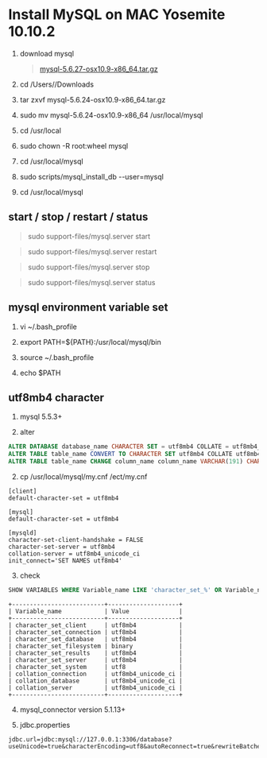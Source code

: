 # Install MySQL on MAC Yosemite 10.10.2

1. download mysql

    > [mysql-5.6.27-osx10.9-x86_64.tar.gz](http://mirrors.sohu.com/mysql/MySQL-5.6/mysql-5.6.27-osx10.9-x86_64.tar.gz)
    
2. cd /Users/<YourName>/Downloads

3. tar zxvf mysql-5.6.24-osx10.9-x86_64.tar.gz

4. sudo mv mysql-5.6.24-osx10.9-x86_64 /usr/local/mysql

5. cd /usr/local

6. sudo chown -R root:wheel mysql

7. cd /usr/local/mysql

8. sudo scripts/mysql_install_db --user=mysql

9. cd /usr/local/mysql

## start / stop / restart / status

> sudo support-files/mysql.server start

> sudo support-files/mysql.server restart

> sudo support-files/mysql.server stop

> sudo support-files/mysql.server status

## mysql environment variable set

1. vi ~/.bash_profile

2. export PATH=${PATH}:/usr/local/mysql/bin

3. source ~/.bash_profile

4. echo $PATH

## utf8mb4 character

1. mysql 5.5.3+

2. alter

  ```sql
  ALTER DATABASE database_name CHARACTER SET = utf8mb4 COLLATE = utf8mb4_unicode_ci;
  ALTER TABLE table_name CONVERT TO CHARACTER SET utf8mb4 COLLATE utf8mb4_unicode_ci;
  ALTER TABLE table_name CHANGE column_name column_name VARCHAR(191) CHARACTER SET utf8mb4 COLLATE utf8mb4_unicode_ci;
  ```

2. cp /usr/local/mysql/my.cnf /ect/my.cnf

  ```
  [client]
  default-character-set = utf8mb4

  [mysql]
  default-character-set = utf8mb4

  [mysqld]
  character-set-client-handshake = FALSE
  character-set-server = utf8mb4
  collation-server = utf8mb4_unicode_ci
  init_connect='SET NAMES utf8mb4'
  ```

3. check

  ```sql
  SHOW VARIABLES WHERE Variable_name LIKE 'character_set_%' OR Variable_name LIKE 'collation%';
  ``` 

  ```
  +--------------------------+--------------------+
  | Variable_name            | Value              |
  +--------------------------+--------------------+
  | character_set_client     | utf8mb4            |
  | character_set_connection | utf8mb4            |
  | character_set_database   | utf8mb4            |
  | character_set_filesystem | binary             |
  | character_set_results    | utf8mb4            |
  | character_set_server     | utf8mb4            |
  | character_set_system     | utf8               |
  | collation_connection     | utf8mb4_unicode_ci |
  | collation_database       | utf8mb4_unicode_ci |
  | collation_server         | utf8mb4_unicode_ci |
  +--------------------------+--------------------+
  ```

4. mysql_connector version 5.1.13+

6. jdbc.properties

  ```
  jdbc.url=jdbc:mysql://127.0.0.1:3306/database?useUnicode=true&characterEncoding=utf8&autoReconnect=true&rewriteBatchedStatements=TRUE
  ```
